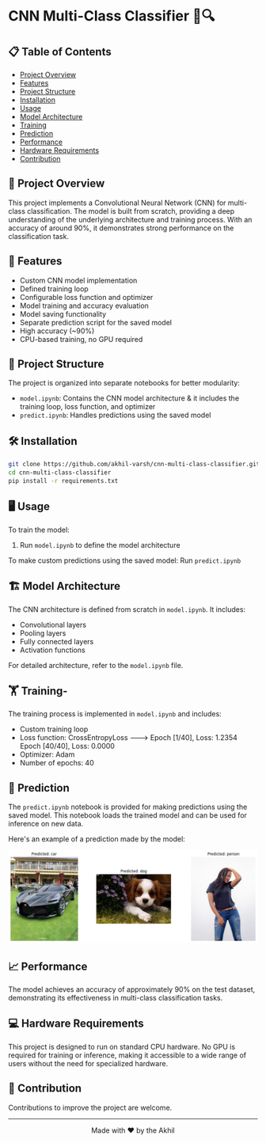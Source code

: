 # CNN Multi-Class Classifier 🧠🔍

## 📋 Table of Contents
- [Project Overview](#project-overview)
- [Features](#features)
- [Project Structure](#project-structure)
- [Installation](#installation)
- [Usage](#usage)
- [Model Architecture](#model-architecture)
- [Training](#training)
- [Prediction](#prediction)
- [Performance](#performance)
- [Hardware Requirements](#hardware-requirements)
- [Contribution](#contributing)

## 🌟 Project Overview
This project implements a Convolutional Neural Network (CNN) for multi-class classification. The model is built from scratch, providing a deep understanding of the underlying architecture and training process. With an accuracy of around 90%, it demonstrates strong performance on the classification task.

## 🚀 Features
- Custom CNN model implementation
- Defined training loop
- Configurable loss function and optimizer
- Model training and accuracy evaluation
- Model saving functionality
- Separate prediction script for the saved model
- High accuracy (~90%)
- CPU-based training, no GPU required

## 📁 Project Structure
The project is organized into separate notebooks for better modularity:
- `model.ipynb`: Contains the CNN model architecture & it includes the training loop, loss function, and optimizer
- `predict.ipynb`: Handles predictions using the saved model

## 🛠️ Installation
```bash
git clone https://github.com/akhil-varsh/cnn-multi-class-classifier.git
cd cnn-multi-class-classifier
pip install -r requirements.txt
```

## 🖥️ Usage
To train the model:
1. Run `model.ipynb` to define the model architecture

To make custom predictions using the saved model:
    Run `predict.ipynb`

## 🏗️ Model Architecture
The CNN architecture is defined from scratch in `model.ipynb`. It includes:
- Convolutional layers
- Pooling layers
- Fully connected layers
- Activation functions

For detailed architecture, refer to the `model.ipynb` file.

## 🏋️ Training-
The training process is implemented in `model.ipynb` and includes:
- Custom training loop
- Loss function: CrossEntropyLoss ---> Epoch [1/40], Loss: 1.2354
                                       Epoch [40/40], Loss: 0.0000
- Optimizer: Adam
- Number of epochs: 40 

## 🔮 Prediction
The `predict.ipynb` notebook is provided for making predictions using the saved model. This notebook loads the trained model and can be used for inference on new data.


Here's an example of a prediction made by the model:

![Prediction Example](data/prediction_1.png)

## 📈 Performance
The model achieves an accuracy of approximately 90% on the test dataset, demonstrating its effectiveness in multi-class classification tasks.

## 💻 Hardware Requirements
This project is designed to run on standard CPU hardware. No GPU is required for training or inference, making it accessible to a wide range of users without the need for specialized hardware.

## 🤝 Contribution
Contributions to improve the project are welcome. 

---

<p align="center">
  Made with ❤️ by the Akhil
</p>
